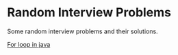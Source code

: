 # Random Interview Problems
Some random interview problems and their solutions.

[For loop in java](https://www.flowerbrackets.com/for-loop-in-java/)
